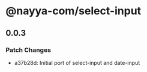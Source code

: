 # @nayya-com/select-input

## 0.0.3

### Patch Changes

- a37b28d: Initial port of select-input and date-input
